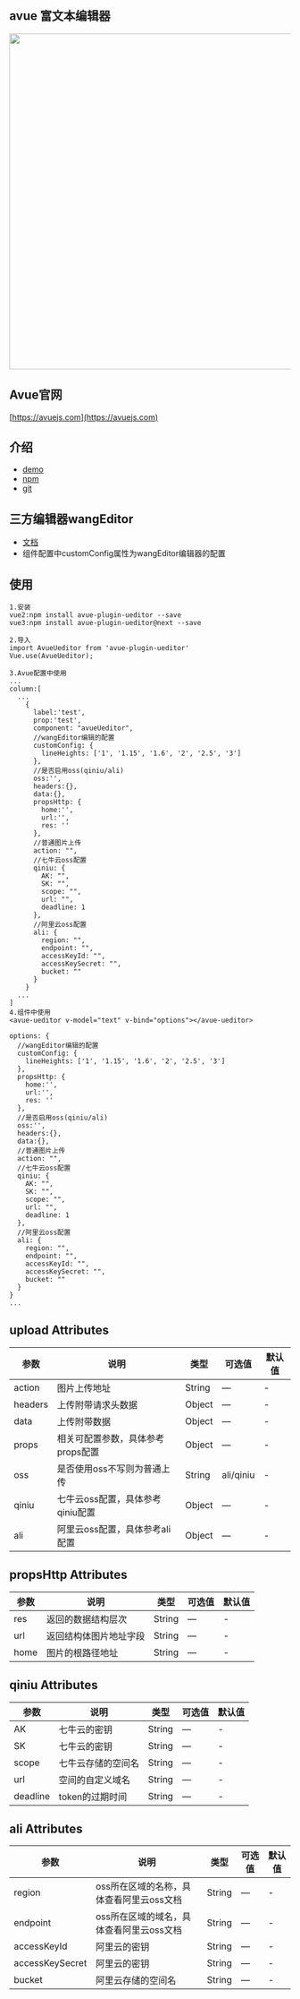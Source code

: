 ## avue 富文本编辑器
<p align="center">
  <img width="600" src="https://gitee.com/smallweigit/avue-plugin-ueditor/raw/master/packages/demo/demo.png">
</p>

## Avue官网
[https://avuejs.com](https://avuejs.com)

## 介绍
- [demo](https://avuejs.com/doc/plugins/ueditor-plugins)
- [npm](https://www.npmjs.com/package/avue-plugin-ueditor)
- [git](https://gitee.com/smallweigit/avue-plugin-ueditor)

## 三方编辑器wangEditor

- [文档](https://www.wangeditor.com/v4/)
- 组件配置中customConfig属性为wangEditor编辑器的配置

## 使用
```
1.安装
vue2:npm install avue-plugin-ueditor --save
vue3:npm install avue-plugin-ueditor@next --save

2.导入
import AvueUeditor from 'avue-plugin-ueditor'
Vue.use(AvueUeditor);

3.Avue配置中使用
...
column:[
  ...
    {
      label:'test',
      prop:'test',
      component: "avueUeditor",
      //wangEditor编辑的配置
      customConfig: {
        lineHeights: ['1', '1.15', '1.6', '2', '2.5', '3']
      },
      //是否启用oss(qiniu/ali)
      oss:'',
      headers:{},
      data:{},
      propsHttp: {
        home:'',
        url:'',
        res: ''
      },
      //普通图片上传
      action: "",
      //七牛云oss配置
      qiniu: {
        AK: "",
        SK: "",
        scope: "",
        url: "",
        deadline: 1
      },
      //阿里云oss配置
      ali: {
        region: "",
        endpoint: "",
        accessKeyId: "",
        accessKeySecret: "",
        bucket: ""
      }
    }
  ...
]
4.组件中使用
<avue-ueditor v-model="text" v-bind="options"></avue-ueditor>

options: {
  //wangEditor编辑的配置
  customConfig: {
    lineHeights: ['1', '1.15', '1.6', '2', '2.5', '3']
  },
  propsHttp: {
    home:'',
    url:'',
    res: ''
  },
  //是否启用oss(qiniu/ali)
  oss:'',
  headers:{},
  data:{},
  //普通图片上传
  action: "",
  //七牛云oss配置
  qiniu: {
    AK: "",
    SK: "",
    scope: "",
    url: "",
    deadline: 1
  },
  //阿里云oss配置
  ali: {
    region: "",
    endpoint: "",
    accessKeyId: "",
    accessKeySecret: "",
    bucket: ""
  }
}
...
```

## upload Attributes
| 参数    | 说明                              | 类型   | 可选值    | 默认值 |
| ------- | --------------------------------- | ------ | --------- | ------ |
| action  | 图片上传地址                      | String | —         | -      |
| headers | 上传附带请求头数据                | Object | —         | -      |
| data    | 上传附带数据                      | Object | —         | -      |
| props   | 相关可配置参数，具体参考props配置 | Object | —         | -      |
| oss     | 是否使用oss不写则为普通上传       | String | ali/qiniu | -      |
| qiniu   | 七牛云oss配置，具体参考qiniu配置  | Object | —         | -      |
| ali     | 阿里云oss配置，具体参考ali配置    | Object | —         | -      |

## propsHttp Attributes
| 参数 | 说明                   | 类型   | 可选值 | 默认值 |
| ---- | ---------------------- | ------ | ------ | ------ |
| res  | 返回的数据结构层次     | String | —      | -      |
| url  | 返回结构体图片地址字段 | String | —      | -      |
| home | 图片的根路径地址       | String | —      | -      |

## qiniu Attributes
| 参数     | 说明               | 类型   | 可选值 | 默认值 |
| -------- | ------------------ | ------ | ------ | ------ |
| AK       | 七牛云的密钥       | String | —      | -      |
| SK       | 七牛云的密钥       | String | —      | -      |
| scope    | 七牛云存储的空间名 | String | —      | -      |
| url      | 空间的自定义域名   | String | —      | -      |
| deadline | token的过期时间    | String | —      | -      |

## ali Attributes
| 参数            | 说明                                     | 类型   | 可选值 | 默认值 |
| --------------- | ---------------------------------------- | ------ | ------ | ------ |
| region          | oss所在区域的名称，具体查看阿里云oss文档 | String | —      | -      |
| endpoint        | oss所在区域的域名，具体查看阿里云oss文档 | String | —      | -      |
| accessKeyId     | 阿里云的密钥                             | String | —      | -      |
| accessKeySecret | 阿里云的密钥                             | String | —      | -      |
| bucket          | 阿里云存储的空间名                       | String | —      | -      |